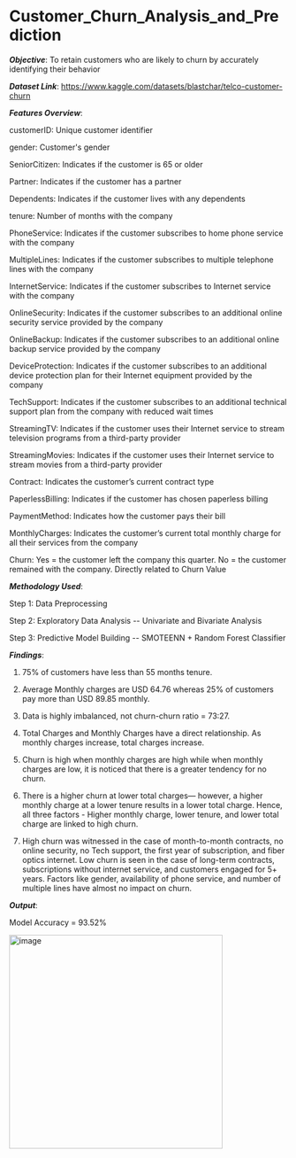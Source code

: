 # Customer_Churn_Analysis_and_Prediction



**_Objective_**: To retain customers who are likely to churn by accurately identifying their behavior



**_Dataset Link_**: https://www.kaggle.com/datasets/blastchar/telco-customer-churn



**_Features Overview_**:

customerID: Unique customer identifier

gender: Customer's gender

SeniorCitizen: Indicates if the customer is 65 or older

Partner: Indicates if the customer has a partner

Dependents: Indicates if the customer lives with any dependents

tenure: Number of months with the company

PhoneService: Indicates if the customer subscribes to home phone service with the company

MultipleLines: Indicates if the customer subscribes to multiple telephone lines with the company

InternetService: Indicates if the customer subscribes to Internet service with the company

OnlineSecurity: Indicates if the customer subscribes to an additional online security service provided by the company

OnlineBackup: Indicates if the customer subscribes to an additional online backup service provided by the company

DeviceProtection: Indicates if the customer subscribes to an additional device protection plan for their Internet equipment provided by the company

TechSupport: Indicates if the customer subscribes to an additional technical support plan from the company with reduced wait times

StreamingTV: Indicates if the customer uses their Internet service to stream television programs from a third-party provider

StreamingMovies: Indicates if the customer uses their Internet service to stream movies from a third-party provider

Contract: Indicates the customer’s current contract type

PaperlessBilling: Indicates if the customer has chosen paperless billing

PaymentMethod: Indicates how the customer pays their bill

MonthlyCharges: Indicates the customer’s current total monthly charge for all their services from the company

Churn: Yes = the customer left the company this quarter. No = the customer remained with the company. Directly related to Churn Value



**_Methodology Used_**:

Step 1: Data Preprocessing

Step 2: Exploratory Data Analysis -- Univariate and Bivariate Analysis

Step 3: Predictive Model Building -- SMOTEENN + Random Forest Classifier



**_Findings_**:
1. 75% of customers have less than 55 months tenure.

2. Average Monthly charges are USD 64.76 whereas 25% of customers pay more than USD 89.85 monthly.

3. Data is highly imbalanced, not churn-churn ratio = 73:27.

4. Total Charges and Monthly Charges have a direct relationship. As monthly charges increase, total charges increase.

5. Churn is high when monthly charges are high while when monthly charges are low, it is noticed that there is a greater tendency for no churn.

6. There is a higher churn at lower total charges— however, a higher monthly charge at a lower tenure results in a lower total charge. Hence, all three factors - Higher monthly charge, lower tenure, and lower total charge are linked to high churn.

7. High churn was witnessed in the case of month-to-month contracts, no online security, no Tech support, the first year of subscription, and fiber optics internet. Low churn is seen in the case of long-term contracts, subscriptions without internet service, and customers engaged for 5+ years. Factors like gender, availability of phone service, and number of multiple lines have almost no impact on churn.



**_Output_**:

Model Accuracy = 93.52%

<img width="386" alt="image" src="https://github.com/user-attachments/assets/b18428f4-5c24-4ff8-bb26-5bbd1bf10a78">

